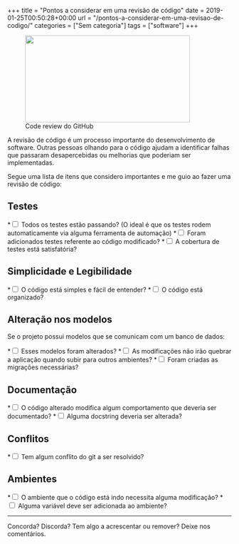 +++
title = "Pontos a considerar em uma revisão de código"
date = 2019-01-25T00:50:28+00:00
url = "/pontos-a-considerar-em-uma-revisao-de-codigo/"
categories = ["Sem categoria"]
tags = ["software"]
+++


<div class="wp-block-image">
  <figure class="aligncenter"><img loading="lazy" width="370" height="195" src="https://lrcezimbra.com.br/wp-content/uploads/2018/12/code-review.png" alt="" class="wp-image-264" srcset="https://lucas.tec.br/wp-content/uploads/2018/12/code-review.png 370w, https://lucas.tec.br/wp-content/uploads/2018/12/code-review-300x158.png 300w" sizes="(max-width: 370px) 100vw, 370px" /><figcaption>Code review do GitHub</figcaption></figure>
</div>

A revisão de código é um processo importante do desenvolvimento de software. Outras pessoas olhando para o código ajudam a identificar falhas que passaram desapercebidas ou melhorias que poderiam ser implementadas. 

Segue uma lista de itens que considero importantes e me guio ao fazer uma revisão de código:

<!--more-->

## Testes

  *<input type="checkbox" /> Todos os testes estão passando? (O ideal é que os testes rodem automaticamente via alguma ferramenta de automação)
  *<input type="checkbox" /> Foram adicionados testes referente ao código modificado?
  *<input type="checkbox" /> A cobertura de testes está satisfatória?

## Simplicidade e Legibilidade

  *<input type="checkbox" /> O código está simples e fácil de entender?
  *<input type="checkbox" /> O código está organizado?

## Alteração nos modelos

Se o projeto possui modelos que se comunicam com um banco de dados:

  *<input type="checkbox" /> Esses modelos foram alterados?
  *<input type="checkbox" /> As modificações não irão quebrar a aplicação quando subir para outros ambientes?
  *<input type="checkbox" /> Foram criadas as migrações necessárias?

## Documentação

  *<input type="checkbox" /> O código alterado modifica algum comportamento que deveria ser documentado?
  *<input type="checkbox" /> Alguma docstring deveria ser alterada?

## Conflitos

  *<input type="checkbox" /> Tem algum conflito do git a ser resolvido?

## Ambientes

  *<input type="checkbox" /> O ambiente que o código está indo necessita alguma modificação?
  *<input type="checkbox" /> Alguma variável deve ser adicionada ao ambiente?

<hr class="wp-block-separator" />

Concorda? Discorda? Tem algo a acrescentar ou remover? Deixe nos comentários.
